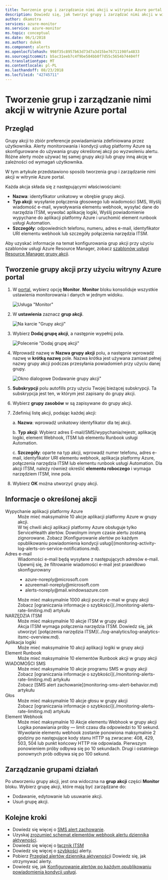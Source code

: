```yaml
---
title: Tworzenie grup i zarządzanie nimi akcji w witrynie Azure portal
description: Dowiedz się, jak tworzyć grupy i zarządzać nimi akcji w witrynie Azure portal.
author: dkamstra
services: azure-monitor
ms.service: azure-monitor
ms.topic: conceptual
ms.date: 06/1/2018
ms.author: dukek
ms.component: alerts
ms.openlocfilehash: 998f35c8957b63d73d7a3d15be76711198fa4833
ms.sourcegitcommit: b5ac31eeb7c4f9be584bb0f7d55c5654b74404ff
ms.translationtype: MT
ms.contentlocale: pl-PL
ms.lasthandoff: 08/23/2018
ms.locfileid: "42745711"
---
```

# <a name="create-and-manage-action-groups-in-the-azure-portal"></a>Tworzenie grup i zarządzanie nimi akcji w witrynie Azure portal
## <a name="overview"></a>Przegląd ##
Grupy akcji to zbiór preferencje powiadamiania zdefiniowana przez użytkownika. Alerty monitorowania i kondycji usług platformy Azure są skonfigurowane do używania grupy określonej akcji po wyzwoleniu alertu. Różne alerty może używać tej samej grupy akcji lub grupy inną akcję w zależności od wymagań użytkownika.

W tym artykule przedstawiono sposób tworzenia grup i zarządzanie nimi akcji w witrynie Azure portal.

Każda akcja składa się z następującymi właściwościami:

* **Nazwa**: identyfikator unikatowy w obrębie grupy akcji.  
* **Typ akcji**: wysyłanie połączenia głosowego lub wiadomości SMS, Wyślij wiadomość e-mail, wywoływania elementu webhook, wysyłać dane do narzędzia ITSM, wywołać aplikację logiki, Wyślij powiadomienie wypychane do aplikacji platformy Azure i uruchomić element runbook usługi Automation.
* **Szczegóły**: odpowiednich telefonu, numeru, adres e-mail, identyfikator URI elementu webhook lub szczegóły połączenia narzędzia ITSM.

Aby uzyskać informacje na temat konfigurowania grup akcji przy użyciu szablonów usługi Azure Resource Manager, zobacz [szablonów usługi Resource Manager grupy akcji](monitoring-create-action-group-with-resource-manager-template.md).

## <a name="create-an-action-group-by-using-the-azure-portal"></a>Tworzenie grupy akcji przy użyciu witryny Azure portal ##
1. W [portal](https://portal.azure.com), wybierz opcję **Monitor**. **Monitor** bloku konsoliduje wszystkie ustawienia monitorowania i danych w jednym widoku.

    ![Usługa "Monitor"](./media/monitoring-action-groups/home-monitor.png)
1. W **ustawienia** zaznacz **grup akcji**.

    ![Na karcie "Grupy akcji"](./media/monitoring-action-groups/action-groups-blade.png)
1. Wybierz **Dodaj grupę akcji**, a następnie wypełnij pola.

    ![Polecenie "Dodaj grupę akcji"](./media/monitoring-action-groups/add-action-group.png)
1. Wprowadź nazwę w **Nazwa grupy akcji** polu, a następnie wprowadź nazwę w **krótką nazwę** pole. Nazwa krótka jest używana zamiast pełnej nazwy grupy akcji podczas przesyłania powiadomień przy użyciu danej grupy.

      ![Okno dialogowe Dodawanie grupy akcji"](./media/monitoring-action-groups/action-group-define.png)

1. **Subskrypcji** polu autofills przy użyciu Twojej bieżącej subskrypcji. Ta subskrypcja jest ten, w którym jest zapisany do grupy akcji.

1. Wybierz **grupy zasobów** w są zapisywane do grupy akcji.

1. Zdefiniuj listę akcji, podając każdej akcji:

    a. **Nazwa**: wprowadź unikatowy identyfikator dla tej akcji.

    b. **Typ akcji**: Wybierz adres E-mail/SMS/wypychania/rejestr, aplikację logiki, element Webhook, ITSM lub elementu Runbook usługi Automation.

    c. **Szczegóły**: oparte na typ akcji, wprowadź numer telefonu, adres e-mail, identyfikator URI elementu webhook, aplikacja platformy Azure, połączenia narzędzia ITSM lub elementu runbook usługi Automation. Dla akcji ITSM, należy również określić **elementu roboczego** i wymaga narzędziem ITSM, inne pola.

1. Wybierz **OK** można utworzyć grupy akcji.

## <a name="action-specific-information"></a>Informacje o określonej akcji
<dl>
<dt>Wypychanie aplikacji platformy Azure</dt>
<dd>Może mieć maksymalnie 10 akcje aplikacji platformy Azure w grupy akcji.</dd>
<dd>W tej chwili akcji aplikacji platformy Azure obsługuje tylko ServiceHealth alertów. Dowolnym innym czasie alertu zostaną zignorowane. Zobacz [Konfigurowanie alertów po każdym opublikowaniu powiadomienia kondycji usługi](monitoring-activity-log-alerts-on-service-notifications.md).</dd>

<dt>Adres e-mail</dt>
<dd>Wiadomości e-mail będą wysyłane z następujących adresów e-mail. Upewnij się, że filtrowanie wiadomości e-mail jest prawidłowo skonfigurowany
<ul>
    <li>azure-noreply@microsoft.com</li>
    <li>azureemail-noreply@microsoft.com</li>
    <li>alerts-noreply@mail.windowsazure.com</li>
</ul>
</dd>
<dd>Może mieć maksymalnie 1000 akcji poczty e-mail w grupy akcji</dd>
<dd>Zobacz [ograniczania informacje o szybkości](./monitoring-alerts-rate-limiting.md) artykułu</dd>

<dt>NARZĘDZIA ITSM</dt>
<dd>Może mieć maksymalnie 10 akcje ITSM w grupy akcji</dd>
<dd>Akcja ITSM wymaga połączenia narzędzia ITSM. Dowiedz się, jak utworzyć [połączenia narzędzia ITSM](../log-analytics/log-analytics-itsmc-overview.md).</dd>

<dt>Aplikacja logiki</dt>
<dd>Może mieć maksymalnie 10 akcji aplikacji logiki w grupy akcji</dd>

<dt>Element Runbook</dt>
<dd>Może mieć maksymalnie 10 elementów Runbook akcji w grupy akcji</dd>

<dt>WIADOMOŚCI SMS</dt>
<dd>Może mieć maksymalnie 10 akcje programu SMS w grupy akcji</dd>
<dd>Zobacz [ograniczania informacje o szybkości](./monitoring-alerts-rate-limiting.md) artykułu</dd>
<dd>Zobacz [SMS alert zachowanie](monitoring-sms-alert-behavior.md) artykułu</dd>

<dt>Głos</dt>
<dd>Może mieć maksymalnie 10 akcje głosu w grupy akcji</dd>
<dd>Zobacz [ograniczania informacje o szybkości](./monitoring-alerts-rate-limiting.md) artykułu</dd>

<dt>Element Webhook</dt>
<dd>Może mieć maksymalnie 10 Akcje elementu Webhook w grupy akcji
<dd>Logika ponawiania próby — limit czasu dla odpowiedzi to 10 sekund. Wywołanie elementu webhook zostanie ponowiona maksymalnie 2 godziny po następujące kody stanu HTTP są zwracane: 408, 429, 503, 504 lub punkt końcowy HTTP nie odpowiada. Pierwszym ponowieniem próby odbywa się po 10 sekundach. Drugi i ostatniego ponownych prób odbywa się po 100 sekund.</dd>
</dl>

## <a name="manage-your-action-groups"></a>Zarządzanie grupami działań ##
Po utworzeniu grupy akcji, jest ona widoczna na **grup akcji** części **Monitor** bloku. Wybierz grupę akcji, które mają być zarządzane do:

* Dodawanie, edytowanie lub usuwanie akcji.
* Usuń grupę akcji.

## <a name="next-steps"></a>Kolejne kroki ##
* Dowiedz się więcej o [SMS alert zachowanie](monitoring-sms-alert-behavior.md).  
* Uzyskaj [zrozumieć schemat elementów webhook alertu dziennika aktywności](monitoring-activity-log-alerts-webhook.md).  
* Dowiedz się więcej o [łącznik ITSM](../log-analytics/log-analytics-itsmc-overview.md)
* Dowiedz się więcej o [szybkości](monitoring-alerts-rate-limiting.md) alerty.
* Pobierz [Przegląd alertów dziennika aktywności](monitoring-overview-alerts.md)i Dowiedz się, jak otrzymywać alerty.  
* Dowiedz się, jak [Konfigurowanie alertów po każdym opublikowaniu powiadomienia kondycji usługi](monitoring-activity-log-alerts-on-service-notifications.md).
